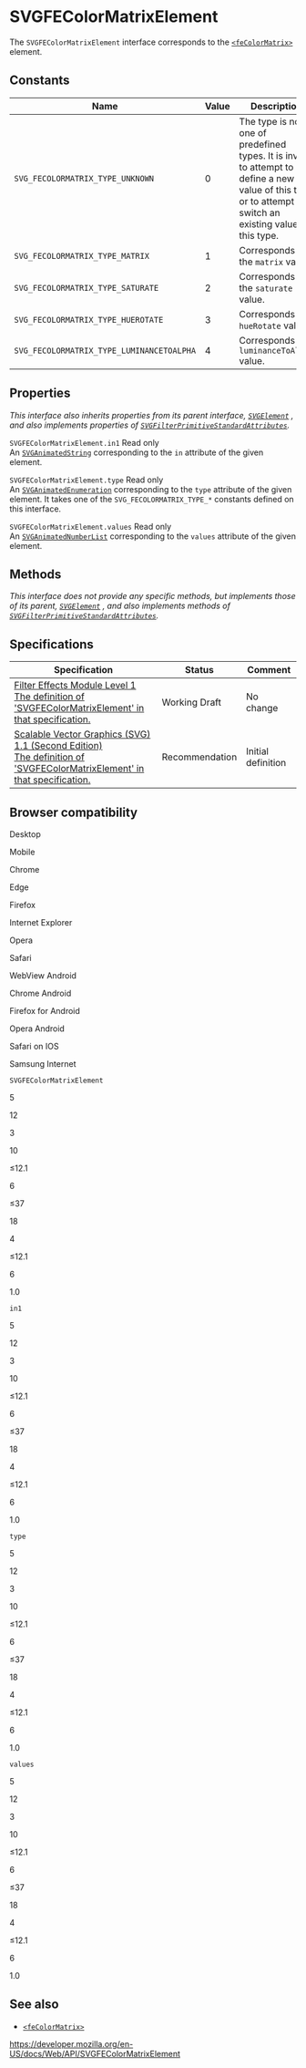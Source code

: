 SVGFEColorMatrixElement
=======================

The `SVGFEColorMatrixElement` interface corresponds to the [`<feColorMatrix>`](https://developer.mozilla.org/en-US/docs/Web/SVG/Element/feColorMatrix) element.

Constants
---------

<table><thead><tr class="header"><th>Name</th><th>Value</th><th>Description</th></tr></thead><tbody><tr class="odd"><td><code>SVG_FECOLORMATRIX_TYPE_UNKNOWN</code></td><td>0</td><td>The type is not one of predefined types. It is invalid to attempt to define a new value of this type or to attempt to switch an existing value to this type.</td></tr><tr class="even"><td><code>SVG_FECOLORMATRIX_TYPE_MATRIX</code></td><td>1</td><td>Corresponds to the <code>matrix</code> value.</td></tr><tr class="odd"><td><code>SVG_FECOLORMATRIX_TYPE_SATURATE</code></td><td>2</td><td>Corresponds to the <code>saturate</code> value.</td></tr><tr class="even"><td><code>SVG_FECOLORMATRIX_TYPE_HUEROTATE</code></td><td>3</td><td>Corresponds to <code>hueRotate</code> value.</td></tr><tr class="odd"><td><code>SVG_FECOLORMATRIX_TYPE_LUMINANCETOALPHA</code></td><td>4</td><td>Corresponds to <code>luminanceToAlpha</code> value.</td></tr></tbody></table>

Properties
----------

*This interface also inherits properties from its parent interface, [`SVGElement`](svgelement)* *, and also implements properties of [`SVGFilterPrimitiveStandardAttributes`](svgfilterprimitivestandardattributes).*

 <span class="page-not-created">`SVGFEColorMatrixElement.in1`</span> <span class="badge inline readonly">Read only </span>   
An [`SVGAnimatedString`](svganimatedstring) corresponding to the `in` attribute of the given element.

 <span class="page-not-created">`SVGFEColorMatrixElement.type`</span> <span class="badge inline readonly">Read only </span>   
An [`SVGAnimatedEnumeration`](svganimatedenumeration) corresponding to the `type` attribute of the given element. It takes one of the `SVG_FECOLORMATRIX_TYPE_*` constants defined on this interface.

 <span class="page-not-created">`SVGFEColorMatrixElement.values`</span> <span class="badge inline readonly">Read only </span>   
An [`SVGAnimatedNumberList`](svganimatednumberlist) corresponding to the `values` attribute of the given element.

Methods
-------

*This interface does not provide any specific methods, but implements those of its parent, [`SVGElement`](svgelement)* *, and also implements methods of [`SVGFilterPrimitiveStandardAttributes`](svgfilterprimitivestandardattributes).*

Specifications
--------------

<table><thead><tr class="header"><th>Specification</th><th>Status</th><th>Comment</th></tr></thead><tbody><tr class="odd"><td><a href="https://drafts.fxtf.org/filter-effects/#InterfaceSVGFEColorMatrixElement">Filter Effects Module Level 1<br />
<span class="small">The definition of 'SVGFEColorMatrixElement' in that specification.</span></a></td><td><span class="spec-wd">Working Draft</span></td><td>No change</td></tr><tr class="even"><td><a href="https://www.w3.org/TR/SVG11/filters.html#InterfaceSVGFEColorMatrixElement">Scalable Vector Graphics (SVG) 1.1 (Second Edition)<br />
<span class="small">The definition of 'SVGFEColorMatrixElement' in that specification.</span></a></td><td><span class="spec-rec">Recommendation</span></td><td>Initial definition</td></tr></tbody></table>

Browser compatibility
---------------------

Desktop

Mobile

Chrome

Edge

Firefox

Internet Explorer

Opera

Safari

WebView Android

Chrome Android

Firefox for Android

Opera Android

Safari on IOS

Samsung Internet

`SVGFEColorMatrixElement`

5

12

3

10

≤12.1

6

≤37

18

4

≤12.1

6

1.0

`in1`

5

12

3

10

≤12.1

6

≤37

18

4

≤12.1

6

1.0

`type`

5

12

3

10

≤12.1

6

≤37

18

4

≤12.1

6

1.0

`values`

5

12

3

10

≤12.1

6

≤37

18

4

≤12.1

6

1.0

See also
--------

-   [`<feColorMatrix>`](https://developer.mozilla.org/en-US/docs/Web/SVG/Element/feColorMatrix)

<a href="https://developer.mozilla.org/en-US/docs/Web/API/SVGFEColorMatrixElement" class="_attribution-link">https://developer.mozilla.org/en-US/docs/Web/API/SVGFEColorMatrixElement</a>
